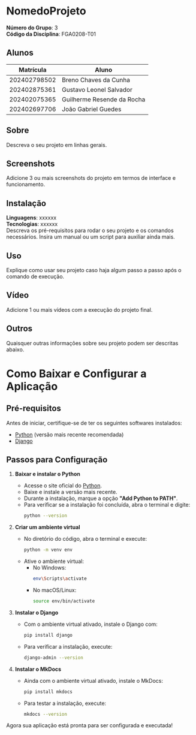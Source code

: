 
# NomedoProjeto

**Número do Grupo**: 3<br>
**Código da Disciplina**: FGA0208-T01<br>

## Alunos
| Matrícula | Aluno |
| --- | --- |
| 202402798502 | Breno Chaves da Cunha |
| 202402875361 | Gustavo Leonel Salvador |
| 202402075365 | Guilherme Resende da Rocha |
| 202402697706 | João Gabriel Guedes |


## Sobre
Descreva o seu projeto em linhas gerais.

## Screenshots
Adicione 3 ou mais screenshots do projeto em termos de interface e funcionamento.

## Instalação
**Linguagens**: xxxxxx<br>
**Tecnologias**: xxxxxx<br>
Descreva os pré-requisitos para rodar o seu projeto e os comandos necessários.
Insira um manual ou um script para auxiliar ainda mais.

## Uso
Explique como usar seu projeto caso haja algum passo a passo após o comando de execução.

## Vídeo
Adicione 1 ou mais vídeos com a execução do projeto final.

## Outros
Quaisquer outras informações sobre seu projeto podem ser descritas abaixo.


# Como Baixar e Configurar a Aplicação

## Pré-requisitos
Antes de iniciar, certifique-se de ter os seguintes softwares instalados:

- [Python](https://www.python.org/downloads/) (versão mais recente recomendada)
- [Django](https://www.djangoproject.com/)

## Passos para Configuração

1. **Baixar e instalar o Python**
   - Acesse o site oficial do [Python](https://www.python.org/downloads/).
   - Baixe e instale a versão mais recente.
   - Durante a instalação, marque a opção **"Add Python to PATH"**.
   - Para verificar se a instalação foi concluída, abra o terminal e digite:
     ```sh
     python --version
     ```

2. **Criar um ambiente virtual**
   - No diretório do código, abra o terminal e execute:
     ```sh
     python -m venv env
     ```
   - Ative o ambiente virtual:
     - No Windows:
       ```sh
       env\Scripts\activate
       ```
     - No macOS/Linux:
       ```sh
       source env/bin/activate
       ```

3. **Instalar o Django**
   - Com o ambiente virtual ativado, instale o Django com:
     ```sh
     pip install django
     ```
   - Para verificar a instalação, execute:
     ```sh
     django-admin --version
     ```

4. **Instalar o MkDocs**
   - Ainda com o ambiente virtual ativado, instale o MkDocs:
     ```sh
     pip install mkdocs
     ```
   - Para testar a instalação, execute:
     ```sh
     mkdocs --version
     ```

Agora sua aplicação está pronta para ser configurada e executada!

